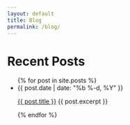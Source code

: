 ```yaml
---
layout: default
title: Blog
permalink: /blog/
---
```


<div class="home">
  <h1 class="page-heading center-text">Recent Posts</h1>
  <ul class="post-list">
    {% for post in site.posts %}
      <li>
        <span class="post-meta">{{ post.date | date: "%b %-d, %Y" }}</span>
        <p>
          <a class="post-link" href="{{ post.url | prepend: site.baseurl }}">{{ post.title }}</a>
          {{ post.excerpt }}
        </p>
      </li>
    {% endfor %}
  </ul>
</div>

